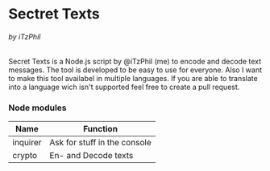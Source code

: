 # Sectret Texts
###### by iTzPhil


Secret Texts is a Node.js script by @iTzPhil (me) to encode and decode text messages. The tool is developed to be easy to use for everyone.  Also I want to make this tool availabel in multiple languages. If you are able to translate into a language wich isn't supported feel free to create a pull request. 


### Node modules
| Name  | Function  |
| ------------ | ------------ |
|  inquirer | Ask for stuff in the console  |
| crypto  | En- and Decode texts  |






